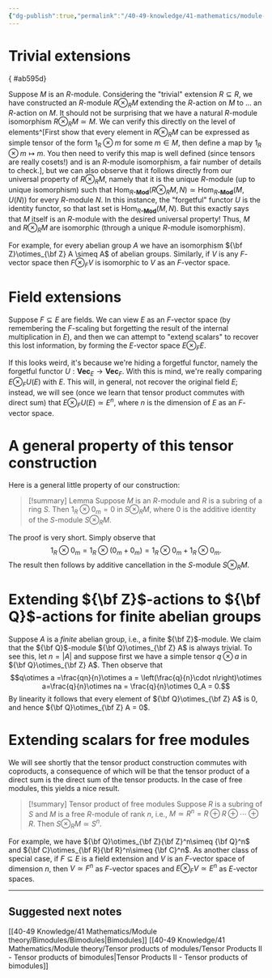 ```yaml
---
{"dg-publish":true,"permalink":"/40-49-knowledge/41-mathematics/module-theory/tensor-products-of-modules/examples-of-extending-scalars/","tags":["module_theory"],"updated":"2024-10-14T10:09:00-07:00"}
---
```


# Trivial extensions
{ #ab595d}


Suppose $M$ is an $R$-module. Considering the "trivial" extension $R\subseteq R$, we have constructed an $R$-module $R\otimes_R M$ extending the $R$-action on $M$ to ... an $R$-action on $M$. It should not be surprising that we have a natural $R$-module isomorphism $R\otimes_R M \simeq M$. We can verify this directly on the level of elements^[First show that every element in $R\otimes_R M$ can be expressed as simple tensor of the form $1_R\otimes m$ for some $m\in M$, then define a map by $1_R\otimes m\mapsto m$. You then need to verify this map is well defined (since tensors are really cosets!) and is an $R$-module isomorphism, a fair number of details to check.], but we can also observe that it follows directly from our universal property of $R\otimes_R M$, namely that it is the unique $R$-module (up to unique isomorphism) such that $\operatorname{Hom}_{R\textbf{-Mod}}(R\otimes_R M, N)\simeq \operatorname{Hom}_{R\textbf{-Mod}}(M,U(N))$ for every $R$-module $N$. In this instance, the "forgetful" functor $U$ is the identity functor, so that last set is $\operatorname{Hom}_{R\textbf{-Mod}}(M,N)$. But this exactly says that $M$ itself is an $R$-module with the desired universal property! Thus, $M$ and $R\otimes_R M$ are isomorphic (through a unique $R$-module isomorphism).

For example, for every abelian group $A$ we have an isomorphism ${\bf Z}\otimes_{\bf Z} A \simeq A$ of abelian groups. Similarly, if $V$ is any $F$-vector space then $F\otimes_F V$ is isomorphic to $V$ as an $F$-vector space.

# Field extensions

Suppose $F\subseteq E$ are fields. We can view $E$ as an $F$-vector space (by remembering the $F$-scaling but forgetting the result of the internal multiplication in $E$), and then we can attempt to "extend scalars" to recover this lost information, by forming the $E$-vector space $E\otimes_F E$.

If this looks weird, it's because we're hiding a forgetful functor, namely the forgetful functor $U:\textbf{Vec}_E\to \textbf{Vec}_F$. With this is mind, we're really comparing $E\otimes_F U(E)$ with $E$. This will, in general, not recover the original field $E$; instead, we will see (once we learn that tensor product commutes with direct sum) that $E\otimes_F U(E)\simeq E^n$, where $n$ is the dimension of $E$ as an $F$-vector space.

# A general property of this tensor construction

Here is a general little property of our construction:

>[!summary] Lemma
Suppose $M$ is an $R$-module and $R$ is a subring of a ring $S$. Then $1_R\otimes 0_m = 0$ in $S\otimes_R M$, where $0$ is the additive identity of the $S$-module $S\otimes_R M$.

The proof is very short. Simply observe that
$$1_R\otimes 0_m = 1_R\otimes (0_m+0_m) = 1_R\otimes 0_m+1_R\otimes 0_m.$$
The result then follows by additive cancellation in the $S$-module $S\otimes_R M$.

# Extending ${\bf Z}$-actions to ${\bf Q}$-actions for finite abelian groups

Suppose $A$ is a *finite* abelian group, i.e., a finite ${\bf Z}$-module. We claim that the ${\bf Q}$-module ${\bf Q}\otimes_{\bf Z} A$ is always trivial. To see this, let $n=|A|$ and suppose first we have a simple tensor $q\otimes a$ in ${\bf Q}\otimes_{\bf Z} A$. Then observe that
$$q\otimes a =\frac{qn}{n}\otimes a = \left(\frac{q}{n}\cdot n\right)\otimes a=\frac{q}{n}\otimes na = \frac{q}{n}\otimes 0_A = 0.$$
By linearity it follows that every element of ${\bf Q}\otimes_{\bf Z} A$ is 0, and hence ${\bf Q}\otimes_{\bf Z} A = 0$.

# Extending scalars for free modules

We will see shortly that the tensor product construction commutes with coproducts, a consequence of which will be that the tensor product of a direct sum is the direct sum of the tensor products. In the case of free modules, this yields a nice result.

> [!summary] Tensor product of free modules
>Suppose $R$ is a subring of $S$ and $M$ is a free $R$-module of rank $n$, i.e., $M\simeq R^n=R\oplus R\oplus \cdots \oplus R$. Then $S\otimes_R M \simeq S^n$.

For example, we have ${\bf Q}\otimes_{\bf Z}{\bf Z}^n\simeq {\bf Q}^n$ and ${\bf C}\otimes_{\bf R}{\bf R}^n\simeq {\bf C}^n$. As another class of special case, if $F\subseteq E$ is a field extension and $V$ is an $F$-vector space of dimension $n$, then $V\simeq F^n$ as $F$-vector spaces and $E\otimes_F V\simeq E^n$ as $E$-vector spaces.

---

## Suggested next notes

[[40-49 Knowledge/41 Mathematics/Module theory/Bimodules/Bimodules\|Bimodules]]
[[40-49 Knowledge/41 Mathematics/Module theory/Tensor products of modules/Tensor Products II - Tensor products of bimodules\|Tensor Products II - Tensor products of bimodules]]